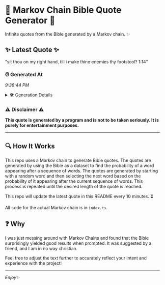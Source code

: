 # 📖 Markov Chain Bible Quote Generator 📖

Infinite quotes from the Bible generated by a Markov chain. ✨

## ✨ Latest Quote ✨
"sit thou on my right hand, till i make thine enemies thy footstool? 1:14"

### ⏰ Generated At
*9:36:44 PM*

<details>
    <summary>🛠️ Generation Details</summary>
    <p>
        <strong>🌱 Seed:</strong> sit<br>
        <strong>🔄 Iterations:</strong> 13<br>
        <strong>📜 Context History:</strong><br>[ sit ]: thou<br>[ sit, thou ]: on<br>[ sit, thou, on ]: my<br>[ sit, thou, on, my ]: right<br>[ sit, thou, on, my, right ]: hand,<br>[ sit, thou, on, my, right, hand, ]: till<br>[ thou, on, my, right, hand,, till ]: i<br>[ on, my, right, hand,, till, i ]: make<br>[ my, right, hand,, till, i, make ]: thine<br>[ right, hand,, till, i, make, thine ]: enemies<br>[ hand,, till, i, make, thine, enemies ]: thy<br>[ till, i, make, thine, enemies, thy ]: footstool?<br>[ i, make, thine, enemies, thy, footstool? ]: 1:14<br>
    </p>
</details>

### ⚠️ Disclaimer ⚠️
**This quote is generated by a program and is not to be taken seriously. It is purely for entertainment purposes.**

---

## 🔍 How It Works

This repo uses a Markov chain to generate Bible quotes. The quotes are generated by using the Bible as a dataset to find the probability of a word appearing after a sequence of words. The quotes are generated by starting with a random word and then selecting the next word based on the probability of it appearing after the current sequence of words. This process is repeated until the desired length of the quote is reached.

This repo will update the latest quote in this README every 10 minutes. ⏳

All code for the actual Markov chain is in `index.ts`.

## ❓ Why

I was just messing around with Markov Chains and found that the Bible surprisingly yielded good results when prompted. 
It was suggested by a friend, and I am in no way christian.

Feel free to adjust the text further to accurately reflect your intent and experience with the project!

---

*Enjoy*✨
